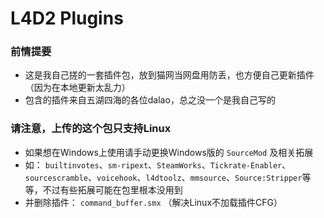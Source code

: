 # L4D2 Plugins 

### 前情提要
* 这是我自己搓的一套插件包，放到猫网当网盘用防丢，也方便自己更新插件（因为在本地更新太乱力）
* 包含的插件来自五湖四海的各位dalao，总之没一个是我自己写的

### 请注意，上传的这个包只支持Linux
* 如果想在Windows上使用请手动更换Windows版的 `SourceMod` 及相关拓展
* 如： `builtinvotes`、`sm-ripext`、`SteamWorks`、`Tickrate-Enabler`、`sourcescramble`、`voicehook`、`l4dtoolz`、`mmsource`、`Source:Stripper`等等，不过有些拓展可能在包里根本没用到
* 并删除插件： `command_buffer.smx` （解决Linux不加载插件CFG）
